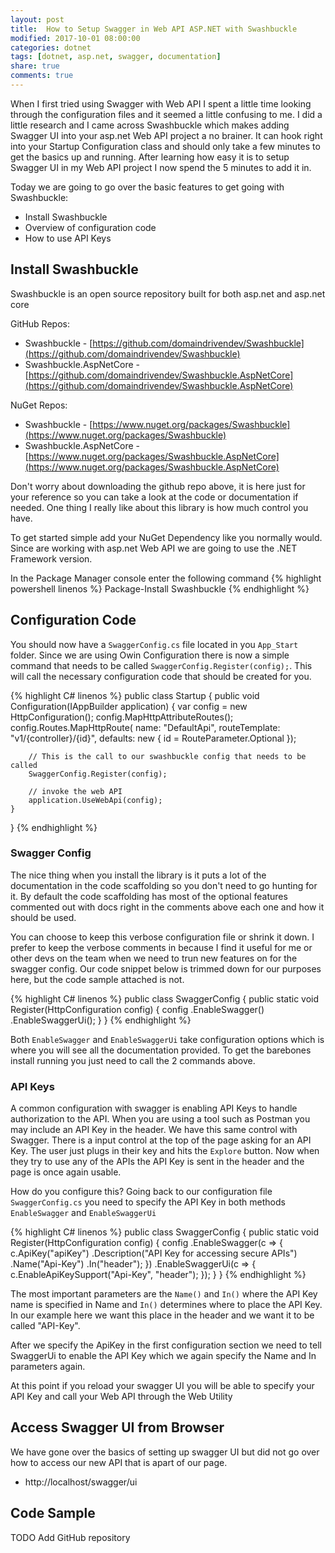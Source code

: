 ```yaml
---
layout: post
title:  How to Setup Swagger in Web API ASP.NET with Swashbuckle
modified: 2017-10-01 08:00:00
categories: dotnet
tags: [dotnet, asp.net, swagger, documentation]
share: true
comments: true
---
```

When I first tried using Swagger with Web API I spent a little time looking through the configuration files and it seemed a little confusing to me. I did a little research and I came across Swashbuckle which makes adding Swagger UI into your asp.net Web API project a no brainer. It can hook right into your Startup Configuration class and should only take a few minutes to get the basics up and running. After learning how easy it is to setup Swagger UI in my Web API project I now spend the 5 minutes to add it in.

Today we are going to go over the basic features to get going with Swashbuckle:

* Install Swashbuckle
* Overview of configuration code
* How to use API Keys

## Install Swashbuckle ##
Swashbuckle is an open source repository built for both asp.net and asp.net core

GitHub Repos: 

* Swashbuckle - [https://github.com/domaindrivendev/Swashbuckle](https://github.com/domaindrivendev/Swashbuckle)
* Swashbuckle.AspNetCore - [https://github.com/domaindrivendev/Swashbuckle.AspNetCore](https://github.com/domaindrivendev/Swashbuckle.AspNetCore)

NuGet Repos:

* Swashbuckle - [https://www.nuget.org/packages/Swashbuckle](https://www.nuget.org/packages/Swashbuckle)
* Swashbuckle.AspNetCore - [https://www.nuget.org/packages/Swashbuckle.AspNetCore](https://www.nuget.org/packages/Swashbuckle.AspNetCore)

Don't worry about downloading the github repo above, it is here just for your reference so you can take a look at the code or documentation if needed. One thing I really like about this library is how much control you have.

To get started simple add your NuGet Dependency like you normally would. Since are working with asp.net Web API we are going to use the .NET Framework version. 

In the Package Manager console enter the following command
{% highlight powershell linenos %}
Package-Install Swashbuckle
{% endhighlight %}

## Configuration Code ##

You should now have a `SwaggerConfig.cs` file located in you `App_Start` folder. Since we are using Owin Configuration there is now a simple command that needs to be called `SwaggerConfig.Register(config);`. This will call the necessary configuration code that should be created for you.

{% highlight C# linenos %}
public class Startup
{
    public void Configuration(IAppBuilder application)
    {
        var config = new HttpConfiguration();
        config.MapHttpAttributeRoutes();
        config.Routes.MapHttpRoute(
            name: "DefaultApi",
            routeTemplate: "v1/{controller}/{id}",
            defaults: new { id = RouteParameter.Optional });

        // This is the call to our swashbuckle config that needs to be called
        SwaggerConfig.Register(config);

        // invoke the web API
        application.UseWebApi(config);
    }
}
{% endhighlight %}

### Swagger Config ###
The nice thing when you install the library is it puts a lot of the documentation in the code scaffolding so you don't need to go hunting for it. By default the code scaffolding has most of the optional features commented out with docs right in the comments above each one and how it should be used. 

You can choose to keep this verbose configuration file or shrink it down. I prefer to keep the verbose comments in because I find it useful for me or other devs on the team when we need to trun new features on for the swagger config. Our code snippet below is trimmed down for our purposes here, but the code sample attached is not.

{% highlight C# linenos %}
public class SwaggerConfig
{
    public static void Register(HttpConfiguration config)
    {
        config
            .EnableSwagger()
            .EnableSwaggerUi();
    }
}
{% endhighlight %}

Both `EnableSwagger` and `EnableSwaggerUi` take configuration options which is where you will see all the documentation provided. To get the barebones install running you just need to call the 2 commands above.

### API Keys ###
A common configuration with swagger is enabling API Keys to handle authorization to the API. When you are using a tool such as Postman you may include an API Key in the header. We have this same control with Swagger. There is a input control at the top of the page asking for an API Key. The user just plugs in their key and hits the `Explore` button. Now when they try to use any of the APIs the API Key is sent in the header and the page is once again usable.

How do you configure this? Going back to our configuration file `SwaggerConfig.cs` you need to specify the API Key in both methods `EnableSwagger` and `EnableSwaggerUi`

{% highlight C# linenos %}
public class SwaggerConfig
{
    public static void Register(HttpConfiguration config)
    {
        config
            .EnableSwagger(c =>
            {
                c.ApiKey("apiKey")
                    .Description("API Key for accessing secure APIs")
                    .Name("Api-Key")
                    .In("header");
            })
            .EnableSwaggerUi(c =>
            {
                c.EnableApiKeySupport("Api-Key", "header");
            });
    }
}
{% endhighlight %}

The most important parameters are the `Name()` and `In()` where the API Key name is specified in Name and `In()` determines where to place the API Key. In our example here we want this place in the header and we want it to be called "API-Key".

After we specify the ApiKey in the first configuration section we need to tell SwaggerUi to enable the API Key which we again specify the Name and In parameters again.

At this point if you reload your swagger UI you will be able to specify your API Key and call your Web API through the Web Utility

## Access Swagger UI from Browser ##
We have gone over the basics of setting up swagger UI but did not go over how to access our new API that is apart of our page.

* http://localhost/swagger/ui

## Code Sample ##

TODO Add GitHub repository